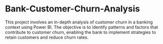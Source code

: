 # Bank-Customer-Churn-Analysis

This project involves an in-depth analysis of customer churn in a banking context using Power BI. 
The objective is to identify patterns and factors that contribute to customer churn, enabling the bank to implement strategies to retain customers and reduce churn rates.
